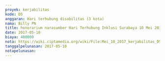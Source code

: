 ```yaml
---
proyek: kerjabilitas
kode: D5
anggaran: Hari terhubung disabilitas (3 kota)
nama: Billy PN
title: honorarium narasumber Hari Terhubung Inklusi Surabaya 10 Mei 2017 a.n Rohman B dari Jawa Pos
date: 2017-05-10
biaya: 400000
nota: https://wiki.ciptamedia.org/wiki/File:Mei_10_2017_kerjabilitas_D5_narsum_jawapos_billy.jpg
tanggalpelunasan: 2017-05-10
notapelunasan:
---
```

